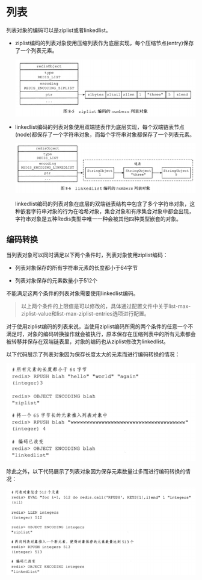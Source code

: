 # 列表

列表对象的编码可以是ziplist或者linkedlist。

- ziplist编码的列表对象使用压缩列表作为底层实现，每个压缩节点(entry)保存了一个列表元素。

    ![](../assets/3712972d84adf48acbd6ad24b4d75ad0_1.png)

- linkedlist编码的列表对象使用双端链表作为底层实现，每个双端链表节点(node)都保存了一个字符串对象，而每个字符串对象都保存了一个列表元素。

    ![](../assets/3712972d84adf48acbd6ad24b4d75ad0_2.png)

    linkedlist编码的列表对象在底层的双端链表结构中包含了多个字符串对象，这种嵌套字符串对象的行为在哈希对象，集合对象和有序集合对象中都会出现，字符串对象是五种Redis类型中唯一一种会被其他四种类型嵌套的对象。

## 编码转换

当列表对象可以同时满足以下两个条件时，列表对象使用ziplist编码：

- 列表对象保存的所有字符串元素的长度都小于64字节

- 列表对象保存的元素数量小于512个

不能满足这两个条件的列表对象需要使用linkedlist编码。

> 以上两个条件的上限值是可以修改的，具体通过配置文件中关于list-max-ziplist-value和list-max-ziplist-entries选项进行配置。

对于使用ziplist编码的列表来说，当使用ziplist编码所需的两个条件的任意一个不满足时，对象的编码转换操作就会被执行，原本保存在压缩列表中的所有元素都会被转移并保存在双端链表里，对象的编码也从ziplist修改为linkedlist。

以下代码展示了列表对象因为保存长度太大的元素而进行编码转换的情况：

![](../assets/3712972d84adf48acbd6ad24b4d75ad0_3.png)

除此之外，以下代码展示了列表对象因为保存元素数量过多而进行编码转换的情况：

![](../assets/3712972d84adf48acbd6ad24b4d75ad0_4.png)

